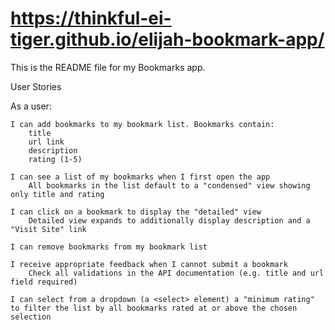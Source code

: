 # https://thinkful-ei-tiger.github.io/elijah-bookmark-app/

This is the README file for my Bookmarks app.

User Stories

As a user:

    I can add bookmarks to my bookmark list. Bookmarks contain:
        title
        url link
        description
        rating (1-5)

    I can see a list of my bookmarks when I first open the app
        All bookmarks in the list default to a "condensed" view showing only title and rating

    I can click on a bookmark to display the "detailed" view
        Detailed view expands to additionally display description and a "Visit Site" link

    I can remove bookmarks from my bookmark list

    I receive appropriate feedback when I cannot submit a bookmark
        Check all validations in the API documentation (e.g. title and url field required)

    I can select from a dropdown (a <select> element) a "minimum rating" to filter the list by all bookmarks rated at or above the chosen selection


